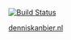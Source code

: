 [![Build Status](https://travis-ci.org/dkanbier/dkanbier.github.io.svg?branch=master)](https://travis-ci.org/dkanbier/dkanbier.github.io)

[denniskanbier.nl](https://denniskanbier.nl)
